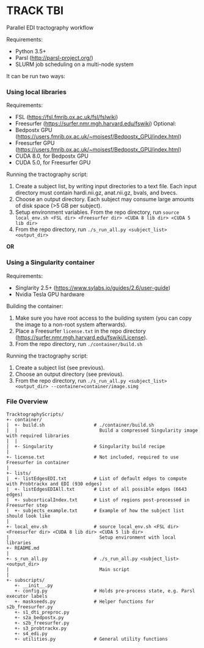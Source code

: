 # TRACK TBI

Parallel EDI tractography workflow

Requirements:
* Python 3.5+
* Parsl (http://parsl-project.org/)
* SLURM job scheduling on a multi-node system

It can be run two ways:

### Using local libraries

Requirements:
* FSL (https://fsl.fmrib.ox.ac.uk/fsl/fslwiki)
* Freesurfer (https://surfer.nmr.mgh.harvard.edu/fswiki)
Optional:
* Bedpostx GPU (https://users.fmrib.ox.ac.uk/~moisesf/Bedpostx_GPU/index.html)
* Freesurfer GPU (https://users.fmrib.ox.ac.uk/~moisesf/Bedpostx_GPU/index.html)
* CUDA 8.0, for Bedpostx GPU
* CUDA 5.0, for Freesurfer GPU

Running the tractography script:
1. Create a subject list, by writing input directories to a text file. Each input directory must contain hardi.nii.gz, anat.nii.gz, bvals, and bvecs.
2. Choose an output directory. Each subject may consume large amounts of disk space (>5 GB per subject).
3. Setup environment variables. From the repo directory, run `source local_env.sh <FSL dir> <Freesurfer dir> <CUDA 8 lib dir> <CUDA 5 lib dir>`
4. From the repo directory, run `./s_run_all.py <subject_list> <output_dir>`

**OR**

### Using a Singularity container

Requirements:
* Singlarity 2.5+ (https://www.sylabs.io/guides/2.6/user-guide)
* Nvidia Tesla GPU hardware

Building the container:
1. Make sure you have root access to the building system (you can copy the image to a non-root system afterwards).
2. Place a Freesurfer `license.txt` in the repo directory (https://surfer.nmr.mgh.harvard.edu/fswiki/License).
3. From the repo directory, run `./container/build.sh`

Running the tractography script:
1. Create a subject list (see previous).
2. Choose an output directory (see previous).
3. From the repo directory, run `./s_run_all.py <subject_list> <output_dir> --container=container/image.simg`

### File Overview

```
TracktographyScripts/
+- container/
|  +- build.sh                  # ./container/build.sh
|  |                              Build a compressed Singularity image with required libraries
|  |
|  +- Singularity               # Singularity build recipe
|
+- license.txt                  # Not included, required to use Freesurfer in container
|
+- lists/
|  +- listEdgesEDI.txt          # List of default edges to compute with Probtrackx and EDI (930 edges)
|  +- listEdgesEDIAll.txt       # List of all possible edges (6643 edges)
|  +- subcorticalIndex.txt      # List of regions post-processed in Freesurfer step
|  +- subjects_example.txt      # Example of how the subject list should look like
|
+- local_env.sh                 # source local_env.sh <FSL dir> <Freesurfer dir> <CUDA 8 lib dir> <CUDA 5 lib dir>
|                                 Setup environment with local libraries
+- README.md
|
+- s_run_all.py                 # ./s_run_all.py <subject_list> <output_dir>
|                                 Main script
|
+- subscripts/
   +- __init__.py
   +- config.py                 # Holds pre-process state, e.g. Parsl executor labels
   +- maskseeds.py              # Helper functions for s2b_freesurfer.py
   +- s1_dti_preproc.py
   +- s2a_bedpostx.py
   +- s2b_freesurfer.py
   +- s3_probtrackx.py
   +- s4_edi.py
   +- utilities.py              # General utility functions
```
